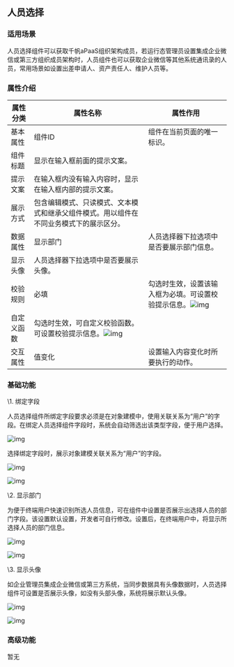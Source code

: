 ## **人员选择**

### **适用场景**

人员选择组件可以获取千帆aPaaS组织架构成员，若运行态管理员设置集成企业微信或第三方组织成员架构时，人员组件也可以获取企业微信等其他系统通讯录的人员，常用场景如设置出差申请人、资产责任人、维护人员等。

### **属性介绍**





| 属性分类   | 属性名称                                                     | 属性作用                                                     |
| ---------- | ------------------------------------------------------------ | ------------------------------------------------------------ |
| 基本属性   | 组件ID                                                       | 组件在当前页面的唯一标识。                                   |
| 组件标题   | 显示在输入框前面的提示文案。                                 |                                                              |
| 提示文案   | 在输入框内没有输入内容时，显示在输入框内部的提示文案。       |                                                              |
| 展示方式   | 包含编辑模式、只读模式、文本模式和继承父组件模式。用以组件在不同业务模式下的展示区分。 |                                                              |
| 数据属性   | 显示部门                                                     | 人员选择器下拉选项中是否要展示部门信息。                     |
| 显示头像   | 人员选择器下拉选项中是否要展示头像。                         |                                                              |
| 校验规则   | 必填                                                         | 勾选时生效，设置该输入框为必填。可设置校验提示信息。![img](https://main.qcloudimg.com/raw/1c6500335ee4cd1ca40c226a2a1bf0c8.png) |
| 自定义函数 | 勾选时生效，可自定义校验函数。可设置校验提示信息。![img](https://main.qcloudimg.com/raw/8297471e5d3e9517e6ebad605d955be1.png) |                                                              |
| 交互属性   | 值变化                                                       | 设置输入内容变化时所要执行的动作。                           |





### **基础功能**

\1. 绑定字段

人员选择组件所绑定字段要求必须是在对象建模中，使用关联关系为“用户”的字段。在绑定人员选择组件字段时，系统会自动筛选出该类型字段，便于用户选择。

![img](https://main.qcloudimg.com/raw/0502a3b7c7dbfe05d188c6d2d10256bb.png)

选择绑定字段时，展示对象建模关联关系为“用户”的字段。

![img](https://main.qcloudimg.com/raw/4eac7207c8a9d4828680e37c6586983e.png)

![img](https://main.qcloudimg.com/raw/a72559636d2811187c90bcaf4d579093.png)



\2. 显示部门

为便于终端用户快速识别所选人员信息，可在组件中设置是否展示出选择人员的部门字段。该设置默认设置，开发者可自行修改。设置后，在终端用户中，将显示所选择人员的部门信息。

![img](https://main.qcloudimg.com/raw/4ffafb8ed0189fe45cbbcb723e83a28e.png)

![img](https://main.qcloudimg.com/raw/ed760a256363b9bd63f16c9df7ccf456.png)



\3. 显示头像

如企业管理员集成企业微信或第三方系统，当同步数据具有头像数据时，人员选择组件可设置是否展示头像，如没有头部头像，系统将展示默认头像。

![img](https://main.qcloudimg.com/raw/c6b7acad955ce68578da877a89f08236.png)

![img](https://main.qcloudimg.com/raw/a92a784b68748854cfd456773a773e3a.png)



### **高级功能**

暂无
